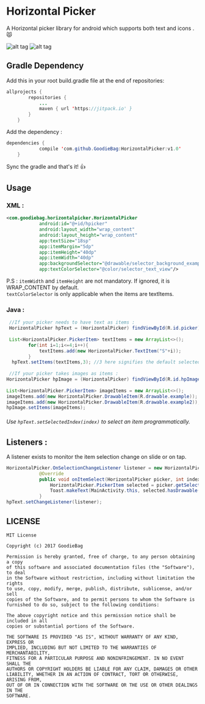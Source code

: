 # Horizontal Picker

 A Horizontal picker library for android which supports both text and icons . :pouting_cat:
 
![alt tag](https://github.com/GoodieBag/HorizontalPicker/blob/master/gif/HPtap.gif?raw=true)        ![alt tag](https://github.com/GoodieBag/HorizontalPicker/blob/master/gif/HPslide.gif?raw=true)

## Gradle Dependency

Add this in your root build.gradle file at the end of repositories:
```java
allprojects {
		repositories {
			...
			maven { url 'https://jitpack.io' }
		}
	}
```
Add the dependency : 
```java
dependencies {
	        compile 'com.github.GoodieBag:HorizontalPicker:v1.0'
	}
```
Sync the gradle and that's it! :+1:

## Usage

### XML : 
```xml
<com.goodiebag.horizontalpicker.HorizontalPicker
            android:id="@+id/hpicker"
            android:layout_width="wrap_content"
            android:layout_height="wrap_content"
            app:textSize="18sp"
            app:itemMargin="5dp"
            app:itemHeight="40dp"
            app:itemWidth="40dp"
            app:backgroundSelector="@drawable/selector_background_example"
            app:textColorSelector="@color/selector_text_view"/>
```

P.S : ```itemWidth``` and ```itemHeight``` are not mandatory. If ignored, it is WRAP_CONTENT by default. <br />
```textColorSelector``` is only applicable when the items are textItems.


### Java : 
```java
 //If your picker needs to have text as items :  
 HorizontalPicker hpText = (HorizontalPicker) findViewById(R.id.picker);
 
 List<HorizontalPicker.PickerItem> textItems = new ArrayList<>();
        for(int i=1;i<=4;i++){
            textItems.add(new HorizontalPicker.TextItem("S"+i));
        }
  hpText.setItems(textItems,3); //3 here signifies the default selected item. Use : hpText.setItems(textItems) if none of the items are selected by default.
  
 //If your picker takes images as items : 
HorizontalPicker hpImage = (HorizontalPicker) findViewById(R.id.hpImage);
 
List<HorizontalPicker.PickerItem> imageItems = new ArrayList<>();
imageItems.add(new HorizontalPicker.DrawableItem(R.drawable.example));
imageItems.add(new HorizontalPicker.DrawableItem(R.drawable.example2));
hpImage.setItems(imageItems);
```
###### Use ```hpText.setSelectedIndex(index)``` to select an item programmatically.
## Listeners : 
A listener exists to monitor the item selection change on slide or on tap.

```java
HorizontalPicker.OnSelectionChangeListener listener = new HorizontalPicker.OnSelectionChangeListener() {
      		@Override
            public void onItemSelect(HorizontalPicker picker, int index) {
                HorizontalPicker.PickerItem selected = picker.getSelectedItem();
                Toast.makeText(MainActivity.this, selected.hasDrawable() ? "Item at " + (picker.getSelectedIndex() + 1) + " is selected" : selected.getText() + " is selected", Toast.LENGTH_SHORT).show();
            }
hpText.setChangeListener(listener);

```

## LICENSE
```
MIT License

Copyright (c) 2017 GoodieBag

Permission is hereby granted, free of charge, to any person obtaining a copy
of this software and associated documentation files (the "Software"), to deal
in the Software without restriction, including without limitation the rights
to use, copy, modify, merge, publish, distribute, sublicense, and/or sell
copies of the Software, and to permit persons to whom the Software is
furnished to do so, subject to the following conditions:

The above copyright notice and this permission notice shall be included in all
copies or substantial portions of the Software.

THE SOFTWARE IS PROVIDED "AS IS", WITHOUT WARRANTY OF ANY KIND, EXPRESS OR
IMPLIED, INCLUDING BUT NOT LIMITED TO THE WARRANTIES OF MERCHANTABILITY,
FITNESS FOR A PARTICULAR PURPOSE AND NONINFRINGEMENT. IN NO EVENT SHALL THE
AUTHORS OR COPYRIGHT HOLDERS BE LIABLE FOR ANY CLAIM, DAMAGES OR OTHER
LIABILITY, WHETHER IN AN ACTION OF CONTRACT, TORT OR OTHERWISE, ARISING FROM,
OUT OF OR IN CONNECTION WITH THE SOFTWARE OR THE USE OR OTHER DEALINGS IN THE
SOFTWARE.
```
